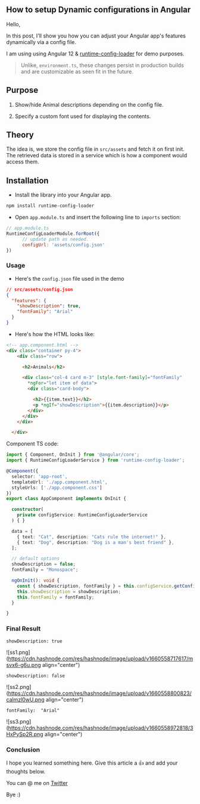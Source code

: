 ## How to setup Dynamic configurations in Angular

Hello,

In this post, I'll show you how you can adjust your Angular app's features dynamically via a config file. 

I am using using Angular 12 & [runtime-config-loader](https://github.com/pjlamb12/runtime-config-loader) for demo purposes.

> Unlike, `environment.ts`, these changes persist in production builds and are customizable as seen fit in the future.

## Purpose

1. Show/hide Animal descriptions depending on the config file. 

2. Specify a custom font used for displaying the contents.

## Theory

The idea is, we store the config file in `src/assets` and fetch it on first init. The retrieved data is stored in a service which is how a component would access them.

## Installation

- Install the library into your Angular app.

```sh
npm install runtime-config-loader
```

- Open `app.module.ts` and insert the following line to `imports` section:

```js
// app.module.ts
RuntimeConfigLoaderModule.forRoot({
      // update path as needed.
      configUrl: 'assets/config.json' 
})
```

### Usage

- Here's the `config.json` file used in the demo

```json
// src/assets/config.json
{
  "features": {
    "showDescription": true,
    "fontFamily": "Arial"
  }
}
```
- Here's how the HTML looks like:

```html
<!-- app.component.html -->
<div class="container py-4">
    <div class="row">

      <h2>Animals</h2>

      <div class="col-4 card m-3" [style.font-family]="fontFamily"
        *ngFor="let item of data">
        <div class="card-body">

          <h2>{{item.text}}</h2>
          <p *ngIf="showDescription">{{item.description}}</p>
        </div>
      </div>
    </div>

  </div>

```

Component TS code:

```typescript
import { Component, OnInit } from '@angular/core';
import { RuntimeConfigLoaderService } from 'runtime-config-loader';

@Component({
  selector: 'app-root',
  templateUrl: './app.component.html',
  styleUrls: ['./app.component.css']
})
export class AppComponent implements OnInit {

  constructor(
    private configService: RuntimeConfigLoaderService
  ) { }

  data = [
    { text: "Cat", description: "Cats rule the internet!" },
    { text: "Dog", description: "Dog is a man's best friend" },
  ];

  // default options
  showDescription = false;
  fontFamily = "Monospace";

  ngOnInit(): void {
    const { showDescription, fontFamily } = this.configService.getConfigObjectKey('features');
    this.showDescription = showDescription;
    this.fontFamily = fontFamily;
  }

}

```

### Final Result

`showDescription: true`

![ss1.png](https://cdn.hashnode.com/res/hashnode/image/upload/v1660558717617/msvx6-g6u.png align="center")

`showDescription: false`

![ss2.png](https://cdn.hashnode.com/res/hashnode/image/upload/v1660558800823/calmzl0wU.png align="center")

`fontFamily:  "Arial"`


![ss3.png](https://cdn.hashnode.com/res/hashnode/image/upload/v1660558972818/3HxPySp2R.png align="center")
 
### Conclusion

I hope you learned something here. Give this article a 👍 and add your thoughts below.

You can @ me on [Twitter](https://twitter.com/shanmukhateja94)

Bye :)